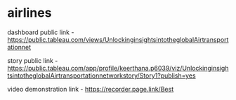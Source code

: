 # airlines


dashboard public link - https://public.tableau.com/views/UnlockinginsightsintotheglobalAirtransportationnet

story public link - https://public.tableau.com/app/profile/keerthana.p6039/viz/UnlockinginsightsintotheglobalAirtransportationnetworkstory/Story1?publish=yes

video demonstration link - https://recorder.page.link/Best
